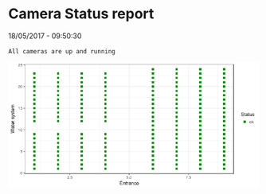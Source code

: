 Camera Status report
================
18/05/2017 - 09:50:30

    All cameras are up and running

![](camreport_files/figure-markdown_github/unnamed-chunk-2-1.png)
